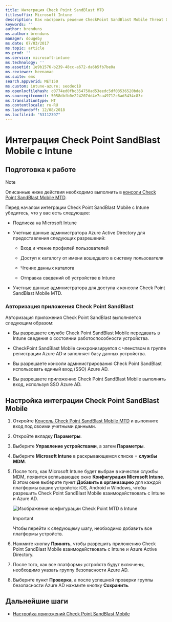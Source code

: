 ```yaml
---
title: Интеграция Check Point SandBlast MTD
titlesuffix: Microsoft Intune
description: Как настроить решение CheckPoint SandBlast Mobile Threat Defense (MTD) в Intune для управления доступом к корпоративным ресурсам с мобильных устройств.
keywords: ''
author: brenduns
ms.author: brenduns
manager: dougeby
ms.date: 07/03/2017
ms.topic: article
ms.prod: ''
ms.service: microsoft-intune
ms.technology: ''
ms.assetid: 1e9b1576-b239-48cc-a672-da6b5fb7be0a
ms.reviewer: heenamac
ms.suite: ems
search.appverid: MET150
ms.custom: intune-azure; seodec18
ms.openlocfilehash: c0774ed0fbc354750ad53eedc5df03536520bde8
ms.sourcegitcommit: 5058dbfb0e224207dd4e7ca49712c6ad3434c83c
ms.translationtype: HT
ms.contentlocale: ru-RU
ms.lasthandoff: 12/08/2018
ms.locfileid: "53112397"
---
```

# <a name="integrate-check-point-sandblast-mobile-with-intune"></a>Интеграция Check Point SandBlast Mobile с Intune

## <a name="before-you-begin"></a>Подготовка к работе

> [!NOTE] 
> Описанные ниже действия необходимо выполнить в [консоли Check Point SandBlast Mobile MTD](https://intune-4.eu1.locsec.net/).

Перед началом интеграции Check Point SandBlast Mobile с Intune убедитесь, что у вас есть следующее:

-   Подписка на Microsoft Intune

-   Учетные данные администратора Azure Active Directory для предоставления следующих разрешений:

    -   Вход и чтение профилей пользователей

    -   Доступ к каталогу от имени вошедшего в систему пользователя

    -   Чтение данных каталога

    -   Отправка сведений об устройстве в Intune

-   Учетные данные администратора для доступа к консоли Check Point SandBlast Mobile MTD.

### <a name="check-point-sandblast-app-authorization"></a>Авторизация приложения Check Point SandBlast

Авторизация приложения Check Point SandBlast выполняется следующим образом:

-   Вы разрешаете службе Check Point SandBlast Mobile передавать в Intune сведения о состоянии работоспособности устройства.

-   CheckPoint SandBlast Mobile синхронизируется с членством в группе регистрации Azure AD и заполняет базу данных устройства.

-   Вы разрешаете консоли администрирования Check Point SandBlast использовать единый вход (SSO) Azure AD.

-   Вы разрешаете приложению Check Point SandBlast Mobile выполнять вход, используя SSO Azure AD.

## <a name="to-set-up-check-point-sandblast-mobile-integration"></a>Настройка интеграции Check Point SandBlast Mobile

1.  Откройте [Консоль Check Point SandBlast Mobile MTD](https://intune-4.eu1.locsec.net/) и выполните вход под своими учетными данными.

2.  Откройте вкладку **Параметры**.

3.  Выберите **Управление устройствами**, а затем **Параметры**.

4.  Выберите **Microsoft Intune** в раскрывающемся списке = **службы MDM**.

5.  После того, как Microsoft Intune будет выбран в качестве службы MDM, появится всплывающее окно **Конфигурация Microsoft Intune**. В этом окне выберите пункт **Добавить в организацию** для каждой платформы ваших устройств: iOS, Android и Windows, чтобы разрешить Check Point SandBlast Mobile взаимодействовать с Intune и Azure AD.

    ![Изображение конфигурации Check Point MTD в Intune](./media/checkpoint-MTD-1.PNG)

    > [!IMPORTANT]
    > Чтобы перейти к следующему шагу, необходимо добавить все платформы устройств.

6.  Нажмите кнопку **Принять**, чтобы разрешить приложению Check Point SandBlast Mobile взаимодействовать с Intune и Azure Active Directory.

7.  После того, как все платформы устройств будут включены, необходимо указать группу безопасности Azure AD.

8.  Выберите пункт **Проверка**, а после успешной проверки группы безопасности Azure AD нажмите кнопку **Сохранить**.

## <a name="next-steps"></a>Дальнейшие шаги

- [Настройка приложений Check Point SandBlast Mobile](mtd-apps-ios-app-configuration-policy-add-assign.md)
